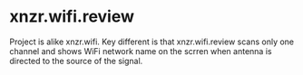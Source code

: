 # xnzr.wifi.review
Project is alike xnzr.wifi. Key different is that xnzr.wifi.review scans only one channel and shows WiFi network name on the scrren when antenna is directed to the source of the signal.
